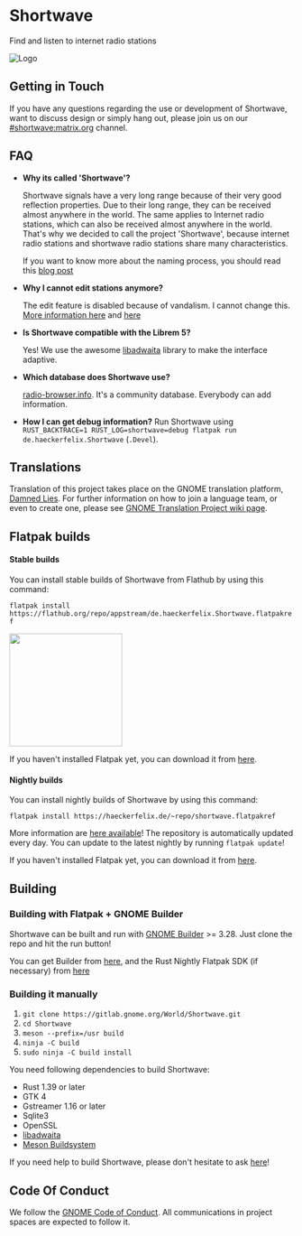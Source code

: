 # Shortwave
Find and listen to internet radio stations

![Logo](https://gitlab.gnome.org/World/Shortwave/raw/master/data/icons/hicolor/scalable/apps/de.haeckerfelix.Shortwave.svg)

## Getting in Touch
If you have any questions regarding the use or development of Shortwave,
want to discuss design or simply hang out, please join us on our [#shortwave:matrix.org](https://matrix.to/#/#shortwave:matrix.org) channel.

## FAQ
- **Why its called 'Shortwave'?**

    Shortwave signals have a very long range because of their very good reflection properties. 
Due to their long range, they can be received almost anywhere in the world. 
The same applies to Internet radio stations, which can also be received almost anywhere in the world.
That's why we decided to call the project 'Shortwave', because internet radio stations and shortwave radio stations share many characteristics.

    If you want to know more about the naming process, you should read this [blog post](https://blogs.gnome.org/tbernard/2019/04/26/naming-your-app/)

- **Why I cannot edit stations anymore?**

    The edit feature is disabled because of vandalism. I cannot change this. [More information here](http://www.radio-browser.info/gui/#/) and [here](https://github.com/segler-alex/radiobrowser-api/issues/39)

- **Is Shortwave compatible with the Librem 5?**

    Yes! We use the awesome [libadwaita](https://gitlab.gnome.org/GNOME/libadwaita) library to make the interface adaptive.

- **Which database does Shortwave use?**

    [radio-browser.info](http://www.radio-browser.info/gui/#/). It's a community database. Everybody can add information.
    
- **How I can get debug information?**
    Run Shortwave using `RUST_BACKTRACE=1 RUST_LOG=shortwave=debug flatpak run de.haeckerfelix.Shortwave` (`.Devel`).

## Translations
Translation of this project takes place on the GNOME translation platform,
[Damned Lies](https://l10n.gnome.org/module/shortwave). For further
information on how to join a language team, or even to create one, please see
[GNOME Translation Project wiki page](https://wiki.gnome.org/TranslationProject).

## Flatpak builds

#### Stable builds
You can install stable builds of Shortwave from Flathub by using this command:

`flatpak install https://flathub.org/repo/appstream/de.haeckerfelix.Shortwave.flatpakref`

<a href="https://flathub.org/apps/details/de.haeckerfelix.Shortwave"><img src="https://flathub.org/assets/badges/flathub-badge-en.png" width="200"/></a>

If you haven't installed Flatpak yet, you can download it from [here](https://flatpak.org/setup/).


#### Nightly builds
You can install nightly builds of Shortwave by using this command:

`flatpak install https://haeckerfelix.de/~repo/shortwave.flatpakref`

More information are [here available](https://haeckerfelix.de/~repo/shortwave)! The repository is automatically updated every day. You can update to the latest nightly by running `flatpak update`!

If you haven't installed Flatpak yet, you can download it from [here](https://flatpak.org/setup/).

## Building
### Building with Flatpak + GNOME Builder
Shortwave can be built and run with [GNOME Builder](https://wiki.gnome.org/Apps/Builder) >= 3.28.
Just clone the repo and hit the run button!

You can get Builder from [here](https://wiki.gnome.org/Apps/Builder/Downloads), and the Rust Nightly Flatpak SDK (if necessary) from [here](https://haeckerfelix.de/~repo/)

### Building it manually
1. `git clone https://gitlab.gnome.org/World/Shortwave.git`
2. `cd Shortwave`
3. `meson --prefix=/usr build`
4. `ninja -C build`
5. `sudo ninja -C build install`

You need following dependencies to build Shortwave:
- Rust 1.39 or later
- GTK 4
- Gstreamer 1.16 or later
- Sqlite3
- OpenSSL
- [libadwaita](https://gitlab.gnome.org/GNOME/libadwaita)
- [Meson Buildsystem](https://mesonbuild.com/)

If you need help to build Shortwave, please don't hesitate to ask [here](https://matrix.to/#/#shortwave:matrix.org)!

## Code Of Conduct
We follow the [GNOME Code of Conduct](/CODE_OF_CONDUCT.md).
All communications in project spaces are expected to follow it.
